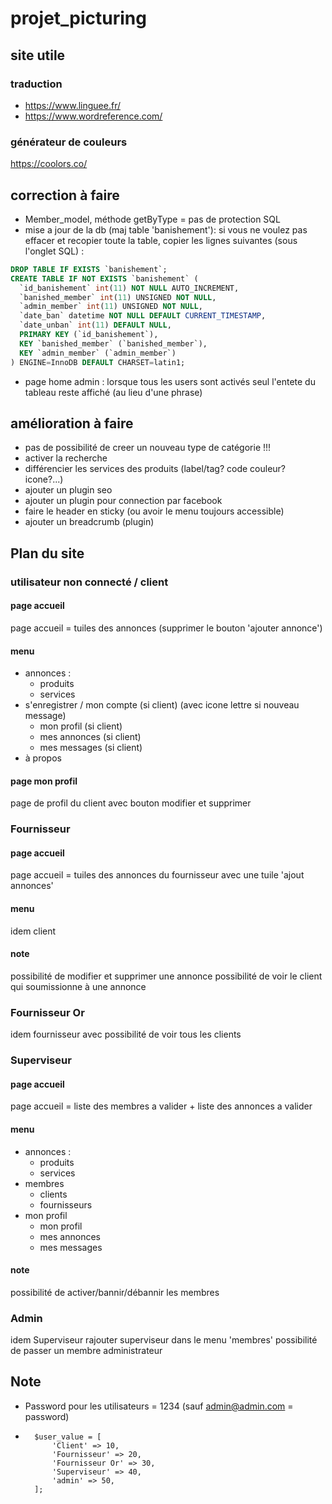 # projet_picturing

## site utile
### traduction
* https://www.linguee.fr/
* https://www.wordreference.com/
### générateur de couleurs
https://coolors.co/

## correction à faire
* Member_model, méthode getByType = pas de protection SQL
* mise a jour de la db (maj table 'banishement'):
si vous ne voulez pas effacer et recopier toute la  table, copier les lignes suivantes (sous l'onglet SQL) :
```SQL
DROP TABLE IF EXISTS `banishement`;
CREATE TABLE IF NOT EXISTS `banishement` (
  `id_banishement` int(11) NOT NULL AUTO_INCREMENT,
  `banished_member` int(11) UNSIGNED NOT NULL,
  `admin_member` int(11) UNSIGNED NOT NULL,
  `date_ban` datetime NOT NULL DEFAULT CURRENT_TIMESTAMP,
  `date_unban` int(11) DEFAULT NULL,
  PRIMARY KEY (`id_banishement`),
  KEY `banished_member` (`banished_member`),
  KEY `admin_member` (`admin_member`)
) ENGINE=InnoDB DEFAULT CHARSET=latin1;
```

* page home admin : lorsque tous les users sont activés seul l'entete du tableau reste affiché (au lieu d'une phrase)


## amélioration à faire
* pas de possibilité de creer un nouveau type de catégorie !!!
* activer la recherche
* différencier les services des produits (label/tag? code couleur? icone?...) 
* ajouter un plugin seo
* ajouter un plugin pour connection par facebook
* faire le header en sticky (ou avoir le menu toujours accessible)
* ajouter un breadcrumb (plugin)

## Plan du site
### utilisateur non connecté / client
#### page accueil 
page accueil = tuiles des annonces (supprimer le bouton 'ajouter annonce')
#### menu 
* annonces : 
	- produits
	- services
* s'enregistrer / mon compte (si client) (avec icone lettre si nouveau message)
	- mon profil (si client)
	- mes annonces (si client)
	- mes messages (si client)
* à propos

#### page mon profil
page de profil du client avec bouton modifier et supprimer

### Fournisseur
#### page accueil 
page accueil = tuiles des annonces du fournisseur avec une tuile 'ajout annonces' 
#### menu 
idem client
#### note
possibilité de modifier et supprimer une annonce
possibilité de voir le client qui soumissionne à une annonce

### Fournisseur Or
idem fournisseur avec possibilité de voir tous les clients

### Superviseur
#### page accueil 
page accueil = liste des membres a valider + liste des annonces a valider
#### menu 
* annonces : 
	- produits
	- services
* membres
	- clients
	- fournisseurs
* mon profil
	- mon profil
	- mes annonces
	- mes messages
#### note
possibilité de activer/bannir/débannir les membres

### Admin
idem Superviseur
rajouter superviseur dans le menu 'membres'
possibilité de passer un membre administrateur


## Note
* Password pour les utilisateurs = 1234 (sauf admin@admin.com = password)
* 		$user_value = [
			'Client' => 10,
			'Fournisseur' => 20,
			'Fournisseur Or' => 30,
			'Superviseur' => 40,
			'admin' => 50,
		];
